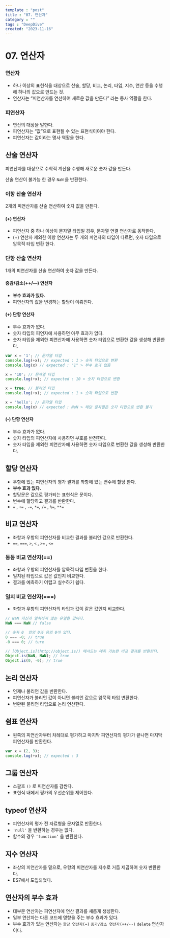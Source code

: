 ```yaml
---
template : "post"
title : "07. 연산자"
category : ""
tags : "DeepDive"
created: "2023-11-16"
---
```


# 07. 연산자


### 연산자

- 하나 이상의 표현식을 대상으로 산술, 할당, 비교, 논리, 타입, 지수, 연산 등을 수행해 하나의 값으로 만드는 것.
- 연산자는 “피연산자를 연산하여 새로운 값을 만든다” 라는 동사 역활을 한다.

### 피연산자

- 연산의 대상을 말한다.
- 피연산자는 “값”으로 표현될 수 있는 표현식이여야 한다.
- 피연산자는 값이라는 명사 역활을 한다.

## 산술 연산자


피연산자를 대상으로 수학적 계산을 수행해 새로운 숫자 값을 만든다.


산술 연산이 불가능 한 경우 `NaN` 을 반환한다.


### 이항 산술 연산자


2개의 피연산자를 산술 연산하여 숫자 값을 만든다.


#### (+) 연산자

- 피연산자 중 하나 이상이 문자열 타입일 경우, 문자열 연결 연산자로 동작한다.
- (+) 연산자 제외한 이항 연산자는 두 개의 피연자의 타입이 다르면, 숫자 타입으로 암묵적 타입 변환 한다.

### 단항 산술 연산자


1개의 피연산자를 산술 연산하여 숫자 값을 만든다.


####  **증감/감소(++/—) 연산자**

- **부수 효과가 있다.**
- 피연산자의 값을 변경하는 할당이 이뤄진다.

####  **(+) 단항 연산자**

- 부수 효과가 없다.
- 숫자 타입의 피연자에 사용하면 아무 효과가 없다.
- 숫자 타입을 제외한 피연산자에 사용하면 숫자 타입으로 변환한 값을 생성해 반환한다.

```javascript
var x = '1'; // 문자열 타입
console.log(+x); // expected : 1 > 숫자 타입으로 변환
console.log(x) // expected : "1" > 부수 효과 없음

x = '10'; // 문자열 타입
console.log(+x); // expected : 10 > 숫자 타입으로 변환

x = true; // 불리언 타입
console.log(+x); // expected : 1 > 숫자 타입으로 변환

x = 'hello'; // 문자열 타입
console.log(x) // expected : NaN > 해당 문자열은 숫자 타입으로 변환 불가 
```


####  (-) 단항 연산자

- 부수 효과가 없다.
- 숫자 타입의 피연산자에 사용하면 부호를 반전한다.
- 숫자 타입을 제외한 피연산자에 사용하면 숫자 타입으로 변환한 값을 생성해 반환한다.

## 할당 연산자

- 우항에 있는 피연산자의 평가 결과를 좌항에 있는 변수에 할당 한다.
- **부수 효과 있다.**
- 할당문은 값으로 평가되는 표현식은 문이다.
- 변수에 할당하고 결과를 반환한다.
- `=` , `+=` , `-=`,  `*=`,  `/=` , `%=`,  `**=`

## 비교 연산자

- 좌항과 우항의 피연산자를 비교한 결과를 불리언 값으로 반환한다.
- `==`,  `===`,  `>`,  `<` , `>=` , `<=`

### 동등 비교 연산자(==)

- 좌항과 우항의 피연산자를 암묵적 타입 변환을 한다.
- 일치된 타입으로 값은 값인지 비교한다.
- 결과를 예측하기 어렵고 실수하기 쉽다.

### 일치 비교 연산자(===)

- 좌항과 우항의 피연산자의 타입과 값이 같은 값인지 비교한다.

```javascript
// NaN 자신과 일치하지 않는 유일한 값이다.
NaN === NaN // false

// 숫자 0  양의 0과 음의 0이 있다.
0 === -0; // true
-0 === 0; // ture

// [Object.is](http://object.is/) 메서드는 예측 가능한 비교 결과를 반환한다. 
Object.is(NaN, NaN); // true
Object.is(0, -0); // true
```


## 논리 연산자

- 언제나 불리언 값을 반환한다.
- 피연산자가 불리언 값이 아니면 불리언 값으로 암묵적 타입 변환한다.
- 변환된 불리언 타입으로 논리 연산한다.

## 쉼표 연산자

- 왼쪽의 피연산자부터 차례대로 평가하고 마지막 피연산자의 평가가 끝나면 마지막 피연산자를 반환한다.

```javascript
var x = (2, 3);
console.log(+x); // expected : 3
```


## 그룹 연산자

- 소괄호 `()` 로 피연산자를 감싼다.
- 표현식 내에서 평가의 우선순위를 제어한다.

## typeof 연산자

- 피연산자의 평가 전 자료형을 문자열로 반환한다.
- `'null'` 을 반환하는 경우는 없다.
- 함수의 경우 `‘function’` 을 반환한다.

## 지수 연산자

- 좌상의 피연산자를 밑으로, 우항의 피연산자를 지수로 거듭 제곱하여 숫자 반환한다.
- ES7에서 도입되었다.

## 연산자의 부수 효과

- 대부분 연산자는 피연산자에 연산 결과를 새롭게 생성한다.
- 일부 연산자는 다른 코드에 영향을 주는 부수 효과가 있다.
- 부수 효과가 있는 연산자는 `할당 연산자(=)` `증가/감소 연산자(++/--)` `delete` 연산자이다.

